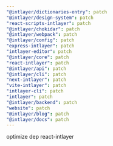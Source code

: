```yaml
---
"@intlayer/dictionaries-entry": patch
"@intlayer/design-system": patch
"react-scripts-intlayer": patch
"@intlayer/chokidar": patch
"@intlayer/webpack": patch
"@intlayer/config": patch
"express-intlayer": patch
"intlayer-editor": patch
"@intlayer/core": patch
"react-intlayer": patch
"@intlayer/api": patch
"@intlayer/cli": patch
"next-intlayer": patch
"vite-intlayer": patch
"intlayer-cli": patch
"intlayer": patch
"@intlayer/backend": patch
"website": patch
"@intlayer/blog": patch
"@intlayer/docs": patch
---
```


optimize dep react-intlayer

